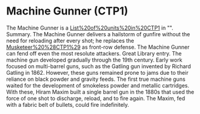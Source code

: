 # Machine Gunner (CTP1)

The Machine Gunner is a [List%20of%20units%20in%20CTP1](unit) in "".
Summary.
The Machine Gunner delivers a hailstorm of gunfire without the need for reloading after every shot; he replaces the [Musketeer%20%28CTP1%29](Musketeer) as front-row defense. The Machine Gunner can fend off even the most resolute attackers.
Great Library entry.
The machine gun developed gradually through the 19th century. Early work focused on multi-barrel guns, such as the Gatling gun invented by Richard Gatling in 1862. However, these guns remained prone to jams due to their reliance on black powder and gravity feeds. The first true machine guns waited for the development of smokeless powder and metallic cartridges. With these, Hiram Maxim built a single barrel gun in the 1880s that used the force of one shot to discharge, reload, and to fire again. The Maxim, fed with a fabric belt of bullets, could fire indefinitely.